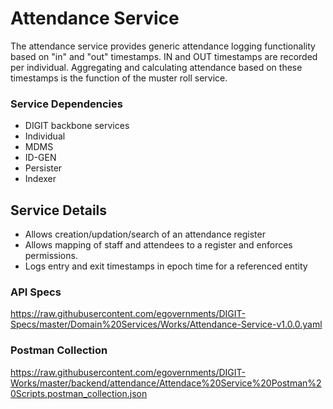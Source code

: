# Attendance Service

The attendance service provides generic attendance logging functionality based on "in" and "out" timestamps.
IN and OUT timestamps are recorded per individual. Aggregating and calculating attendance based on these timestamps 
is the function of the muster roll service.


### Service Dependencies

- DIGIT backbone services
- Individual
- MDMS
- ID-GEN
- Persister
- Indexer

## Service Details

- Allows creation/updation/search of an attendance register
- Allows mapping of staff and attendees to a register and enforces permissions.
- Logs entry and exit timestamps in epoch time for a referenced entity

### API Specs

https://raw.githubusercontent.com/egovernments/DIGIT-Specs/master/Domain%20Services/Works/Attendance-Service-v1.0.0.yaml

### Postman Collection

https://raw.githubusercontent.com/egovernments/DIGIT-Works/master/backend/attendance/Attendace%20Service%20Postman%20Scripts.postman_collection.json